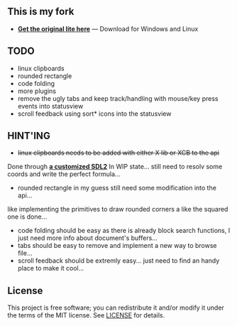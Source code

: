 ## This is my fork

* **[Get the original lite here](https://github.com/rxi/lite)** — Download
  for Windows and Linux

## TODO
- linux clipboards
- rounded rectangle
- code folding
- more plugins
- remove the ugly tabs and keep track/handling with mouse/key press events into statusview
- scroll feedback using sort* icons into the statusview

## HINT'ING
- <s>linux clipboards needs to be added with either X lib or XCB to the api</s>

Done through **[a customized SDL2](https://github.com/HackIT/mySDL2)**
In WIP state... still need to resolv some coords and write the perfect formula...

- rounded rectangle in my guess still need some modification into the api...

like implementing the primitives to draw rounded corners a like the squared one is done...
- code folding should be easy as there is already block search functions, I just need more info about document's buffers...
- tabs should be easy to remove and implement a new way to browse file...
- scroll feedback should be extremly easy... just need to find an handy place to make it cool...

## License
This project is free software; you can redistribute it and/or modify it under
the terms of the MIT license. See [LICENSE](LICENSE) for details.
